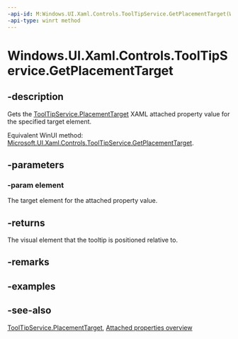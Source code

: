```yaml
---
-api-id: M:Windows.UI.Xaml.Controls.ToolTipService.GetPlacementTarget(Windows.UI.Xaml.DependencyObject)
-api-type: winrt method
---
```


<!-- Method syntax
public Windows.UI.Xaml.UIElement GetPlacementTarget(Windows.UI.Xaml.DependencyObject element)
-->

# Windows.UI.Xaml.Controls.ToolTipService.GetPlacementTarget

## -description
Gets the [ToolTipService.PlacementTarget](tooltipservice_placementtarget.md) XAML attached property value for the specified target element.

Equivalent WinUI method: [Microsoft.UI.Xaml.Controls.ToolTipService.GetPlacementTarget](/windows/winui/api/microsoft.ui.xaml.controls.tooltipservice.getplacementtarget).

## -parameters
### -param element
The target element for the attached property value.

## -returns
The visual element that the tooltip is positioned relative to.

## -remarks

## -examples

## -see-also

[ToolTipService.PlacementTarget](tooltipservice_placementtarget.md), [Attached properties overview](/windows/uwp/xaml-platform/attached-properties-overview)
